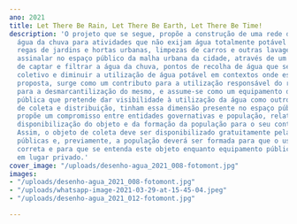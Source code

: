 ```yaml
---
ano: 2021
title: Let There Be Rain, Let There Be Earth, Let There Be Time!
description: 'O projeto que se segue, propõe a construção de uma rede de coleta de
  água da chuva para atividades que não exijam água totalmente potável tais como:
  regas de jardins e hortas urbanas, limpezas de carros e outras lavagens. Pretende
  assinalar no espaço público da malha urbana da cidade, através de um objeto capaz
  de captar e filtrar a água da chuva, pontos de recolha de água que seja para o uso
  coletivo e diminuir a utilização de água potável em contextos onde esta é dispensável.Esta
  proposta, surge como um contributo para a utilização responsável do recurso da água,
  para a desmarcantilização do mesmo, e assume-se como um equipamento de utilidade
  pública que pretende dar visibilidade à utilização da água como outrora os sistemas
  de coleta e distribuição, tinham essa dimensão presente no espaço público.Este projeto
  propõe um compromisso entre entidades governativas e população, relativamente à
  disponibilização do objeto e da formação da população para o seu contributo e uso.
  Assim, o objeto de coleta deve ser disponibilizado gratuitamente pelas entidades
  públicas e, previamente, a população deverá ser formada para que o usem da forma
  correta e para que se entenda este objeto enquanto equipamento público ainda que
  em lugar privado.'
cover_image: "/uploads/desenho-agua_2021_008-fotomont.jpg"
images:
- "/uploads/desenho-agua_2021_008-fotomont.jpg"
- "/uploads/whatsapp-image-2021-03-29-at-15-45-04.jpeg"
- "/uploads/desenho-agua_2021_012-fotomont.jpg"

---
```

